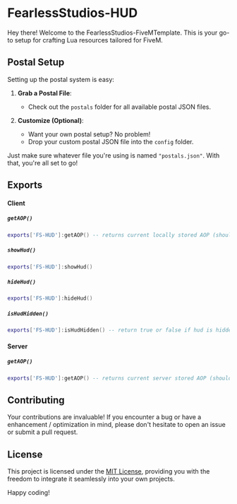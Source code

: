 # FearlessStudios-HUD

Hey there! Welcome to the FearlessStudios-FiveMTemplate. This is your go-to setup for crafting Lua resources tailored for FiveM.

## Postal Setup

Setting up the postal system is easy:

1. **Grab a Postal File**:
   - Check out the `postals` folder for all available postal JSON files.

2. **Customize (Optional)**:
   - Want your own postal setup? No problem!
   - Drop your custom postal JSON file into the `config` folder.

Just make sure whatever file you're using is named `"postals.json"`. With that, you're all set to go!

## Exports

#### Client

##### `getAOP()`

```lua
exports['FS-HUD']:getAOP() -- returns current locally stored AOP (should be the same as server)
```

##### `showHud()`

```lua
exports['FS-HUD']:showHud()
```

##### `hideHud()`

```lua
exports['FS-HUD']:hideHud()
```

##### `isHudHidden()`

```lua
exports['FS-HUD']:isHudHidden() -- return true or false if hud is hidden
```

#### Server

##### `getAOP()`

```lua
exports['FS-HUD']:getAOP() -- returns current server stored AOP (should be the same as client)
```

## Contributing

Your contributions are invaluable! If you encounter a bug or have a enhancement / optimization in mind, please don't hesitate to open an issue or submit a pull request.

## License

This project is licensed under the [MIT License](LICENSE), providing you with the freedom to integrate it seamlessly into your own projects.

Happy coding!

